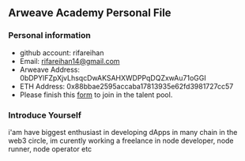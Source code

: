 ## Arweave Academy Personal File

### Personal information

- github account: rifareihan
- Email: rifareihan14@gmail.com
- Arweave Address: 0bDPYlFZpXjvLhsqcDwAKSAHXWDPPqDQZxwAu71oGGI
- ETH Address: 0x88bbae2595accaba17813935e62fd3981727cc57
- Please finish this [form](https://docs.google.com/forms/d/e/1FAIpQLSfWA5fIIcBgmRppm3jNz5vmf9Mai_QMVil-2pO4r7YKn_Zhtw/viewform?usp=sf_link) to join in the talent pool.

### Introduce Yourself
 i'am have biggest enthusiast in developing dApps in many chain in the web3 circle, im curently working a freelance in node developer, node runner, node operator etc
